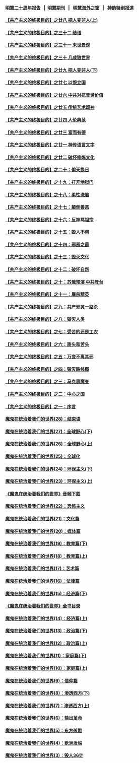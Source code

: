 #### [明慧二十周年报告](https://github.com/gfw-breaker/mh-reports/blob/master/README.md?t=07172135) &nbsp;&nbsp;|&nbsp;&nbsp;[明慧期刊](https://github.com/gfw-breaker/mh-qikan) &nbsp;&nbsp;|&nbsp;&nbsp; [明慧海外之窗](https://github.com/gfw-breaker/mh-news/blob/master/README.md?t=07172135) &nbsp;&nbsp;|&nbsp;&nbsp; [神韵特别报道](https://github.com/gfw-breaker/mh-news/blob/master/shenyun.md?t=07172135) 

#### [【共产主义的终极目的】之廿八 把人变非人(上)](../pages/nsc422/n11340492.md?t=07172135) 

#### [【共产主义的终极目的】之三十二 结语](../pages/nsc422/n11360535.md?t=07172135) 

#### [【共产主义的终极目的】之三十一 末世景观](../pages/nsc422/n11351129.md?t=07172135) 

#### [【共产主义的终极目的】之三十 几成狼世界](../pages/nsc422/n11348280.md?t=07172135) 

#### [【共产主义的终极目的】之廿九 把人变非人(下)](../pages/nsc422/n11344140.md?t=07172135) 

#### [【共产主义的终极目的】之廿七 以恨立国](../pages/nsc422/n11336944.md?t=07172135) 

#### [【共产主义的终极目的】之廿六 中共对抗普世价值](../pages/nsc422/n11324785.md?t=07172135) 

#### [【共产主义的终极目的】之廿五 传统艺术颂神](../pages/nsc422/n11296396.md?t=07172135) 

#### [【共产主义的终极目的】之廿四 人伦典范](../pages/nsc422/n11296397.md?t=07172135) 

#### [【共产主义的终极目的】之廿三 富而有德](../pages/nsc422/n11283598.md?t=07172135) 

#### [【共产主义的终极目的】之廿一 神传语言文字](../pages/nsc422/n11263265.md?t=07172135) 

#### [【共产主义的终极目的】之廿二 破坏修炼文化](../pages/nsc422/n11245728.md?t=07172135) 

#### [【共产主义的终极目的】之二十：偷天换日](../pages/nsc422/n11238846.md?t=07172135) 

#### [【共产主义的终极目的】之十九：打开地狱门](../pages/nsc422/n11206376.md?t=07172135) 

#### [【共产主义的终极目的】之十八：柔性洗脑](../pages/nsc422/n11199994.md?t=07172135) 

#### [【共产主义的终极目的】之十七：颠倒善恶](../pages/nsc422/n11179782.md?t=07172135) 

#### [【共产主义的终极目的】之十六：反神骂祖宗](../pages/nsc422/n11166798.md?t=07172135) 

#### [【共产主义的终极目的】之十五：毁人不倦](../pages/nsc422/n11166792.md?t=07172135) 

#### [【共产主义的终极目的】之十四：邪恶之最](../pages/nsc422/n11150249.md?t=07172135) 

#### [【共产主义的终极目的】之十三：毁灭文化](../pages/nsc422/n11135227.md?t=07172135) 

#### [【共产主义的终极目的】之十二：破坏自然](../pages/nsc422/n11135214.md?t=07172135) 

#### [【共产主义的终极目的】之十：苏俄预演 中共登台](../pages/nsc422/n11118424.md?t=07172135) 

#### [【共产主义的终极目的】之十一：屠杀精英](../pages/nsc422/n11118442.md?t=07172135) 

#### [【共产主义的终极目的】之九：共产邪灵一路杀](../pages/nsc422/n11114139.md?t=07172135) 

#### [【共产主义的终极目的】之八：毁灭人类](../pages/nsc422/n11108503.md?t=07172135) 

#### [【共产主义的终极目的】之七：受苦的还是工农](../pages/nsc422/n11101809.md?t=07172135) 

#### [【共产主义的终极目的】之六：甜头和苦头](../pages/nsc422/n11096971.md?t=07172135) 

#### [【共产主义的终极目的】之五：万变不离其邪](../pages/nsc422/n11091285.md?t=07172135) 

#### [【共产主义的终极目的】之四：毁灭路线图](../pages/nsc422/n11086284.md?t=07172135) 

#### [【共产主义的终极目的】之三：马克思魔变](../pages/nsc422/n11061941.md?t=07172135) 

#### [【共产主义的终极目的】之二：中心之国](../pages/nsc422/n11047728.md?t=07172135) 

#### [【共产主义的终极目的】之一：序言](../pages/nsc422/n11086077.md?t=07172135) 

#### [魔鬼在统治着我们的世界(28)：结束语](../pages/nsc422/n10936246.md?t=07172135) 

#### [魔鬼在统治着我们的世界(27)：全球野心(下)](../pages/nsc422/n10928319.md?t=07172135) 

#### [魔鬼在统治着我们的世界(26)：全球野心(上)](../pages/nsc422/n10900318.md?t=07172135) 

#### [魔鬼在统治着我们的世界(25)：全球化](../pages/nsc422/n10788205.md?t=07172135) 

#### [魔鬼在统治着我们的世界(24)：环保主义(下)](../pages/nsc422/n10695307.md?t=07172135) 

#### [魔鬼在统治着我们的世界(23)：环保主义(上)](../pages/nsc422/n10688613.md?t=07172135) 

#### [《魔鬼在统治着我们的世界》音频下载](../pages/nsc422/n10635553.md?t=07172135) 

#### [魔鬼在统治着我们的世界(22)：恐怖主义](../pages/nsc422/n10614727.md?t=07172135) 

#### [魔鬼在统治着我们的世界(21)：文化篇](../pages/nsc422/n10597706.md?t=07172135) 

#### [魔鬼在统治着我们的世界(20)：媒体篇](../pages/nsc422/n10586579.md?t=07172135) 

#### [魔鬼在统治着我们的世界(19)：教育篇(下)](../pages/nsc422/n10564808.md?t=07172135) 

#### [魔鬼在统治着我们的世界(18)：教育篇(上)](../pages/nsc422/n10526970.md?t=07172135) 

#### [魔鬼在统治着我们的世界(17)：艺术篇](../pages/nsc422/n10499093.md?t=07172135) 

#### [魔鬼在统治着我们的世界(16)：法律篇](../pages/nsc422/n10485969.md?t=07172135) 

#### [魔鬼在统治着我们的世界(15)：经济篇(下)](../pages/nsc422/n10469975.md?t=07172135) 

#### [《魔鬼在统治着我们的世界》全书目录](../pages/nsc422/n10464261.md?t=07172135) 

#### [魔鬼在统治着我们的世界(14)：经济篇(上)](../pages/nsc422/n10457370.md?t=07172135) 

#### [魔鬼在统治着我们的世界(13)：政治篇(下)](../pages/nsc422/n10448270.md?t=07172135) 

#### [魔鬼在统治着我们的世界(12)：政治篇(上)](../pages/nsc422/n10444576.md?t=07172135) 

#### [魔鬼在统治着我们的世界(11)：家庭篇(下)](../pages/nsc422/n10440961.md?t=07172135) 

#### [魔鬼在统治着我们的世界(10)：家庭篇(上)](../pages/nsc422/n10435448.md?t=07172135) 

#### [魔鬼在统治着我们的世界(9)：信仰篇](../pages/nsc422/n10432159.md?t=07172135) 

#### [魔鬼在统治着我们的世界(8)：渗透西方(下)](../pages/nsc422/n10429603.md?t=07172135) 

#### [魔鬼在统治着我们的世界(7)：渗透西方(上)](../pages/nsc422/n10426013.md?t=07172135) 

#### [魔鬼在统治着我们的世界(6)：输出革命](../pages/nsc422/n10421536.md?t=07172135) 

#### [魔鬼在统治着我们的世界(5)：东方杀戮](../pages/nsc422/n10417707.md?t=07172135) 

#### [魔鬼在统治着我们的世界(4)：欧洲发端](../pages/nsc422/n10414890.md?t=07172135) 

#### [魔鬼在统治着我们的世界(3)：毁人36计](../pages/nsc422/n10411583.md?t=07172135) 

